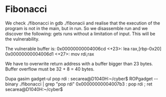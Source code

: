 # Fibonacci
We check ./fibonacci in gdb ./fibonacii and realise that the execution of the program is not in the main, but in run. So we disassemble run and we discover the following: gets runs without a limitation of input. This will be the vulnerability.

The vulnerable buffer is: 
0x00000000004006cd <+23>:    lea    rax,[rbp-0x20]
0x00000000004006d1 <+27>:    mov    rdi,rax

 We have to overwrite return address with a buffer bigger than 23 bytes.
 Buffer overflow must be 32 + 8 = 40 bytes.

 Dupa gasim gadget-ul pop rdi : 
 secarea@D1040H:~/cyber$ ROPgadget --binary ./fibonacci | grep "pop rdi"
0x00000000004007b3 : pop rdi ; ret
secarea@D1040H:~/cyber$
